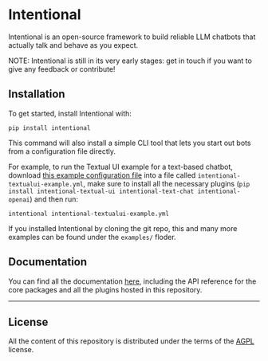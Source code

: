 # Intentional

Intentional is an open-source framework to build reliable LLM chatbots that actually talk and behave as you expect.

NOTE: Intentional is still in its very early stages: get in touch if you want to give any feedback or contribute!

## Installation

To get started, install Intentional with:

```
pip install intentional
```

This command will also install a simple CLI tool that lets you start out bots from a configuration file directly.

For example, to run the Textual UI example for a text-based chatbot, download [this example configuration file](https://github.com/intentional-ai/intentional/blob/main/examples/example_textualui_text_chat.yml) into a file called `intentional-textualui-example.yml`, make sure to install all the necessary plugins (`pip install intentional-textual-ui intentional-text-chat intentional-openai`) and then run:

```
intentional intentional-textualui-example.yml
```

If you installed Intentional by cloning the git repo, this and many more examples can be found under the `examples/` floder.

## Documentation

You can find all the documentation [here](https://intentional-ai.github.io/intentional/), including the API reference for the core packages and all the plugins hosted in this repository.

-----

## License

All the content of this repository is distributed under the terms of the [AGPL](LICENSE) license.
